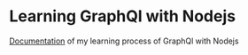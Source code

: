 # Learning GraphQl with Nodejs

[Documentation](https://graphql.org/graphql-js) of my learning process of GraphQl with Nodejs
